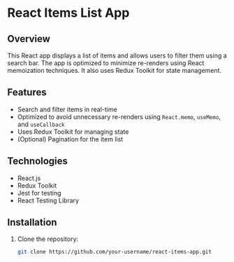 # React Items List App

## Overview
This React app displays a list of items and allows users to filter them using a search bar. The app is optimized to minimize re-renders using React memoization techniques. It also uses Redux Toolkit for state management.

## Features
- Search and filter items in real-time
- Optimized to avoid unnecessary re-renders using `React.memo`, `useMemo`, and `useCallback`
- Uses Redux Toolkit for managing state
- (Optional) Pagination for the item list

## Technologies
- React.js
- Redux Toolkit
- Jest for testing
- React Testing Library

## Installation

1. Clone the repository:

   ```bash
   git clone https://github.com/your-username/react-items-app.git
